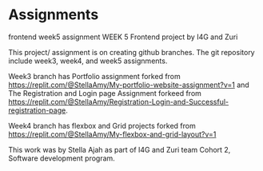 # Assignments
frontend week5 assignment
WEEK 5 Frontend project by I4G and Zuri

This project/ assignment is on creating github branches. 
The git repository include week3, week4, and week5 assignments.

Week3 branch has Portfolio assignment forked from https://replit.com/@StellaAmy/My-portfolio-website-assignment?v=1 and The Registration and Login page Assignment 
forkeed from https://replit.com/@StellaAmy/Registration-Login-and-Successful-registration-page.

Week4 branch has flexbox and Grid projects forked from https://replit.com/@StellaAmy/My-flexbox-and-grid-layout?v=1

This work was by Stella Ajah as part of I4G and Zuri team Cohort 2, Software development program.
